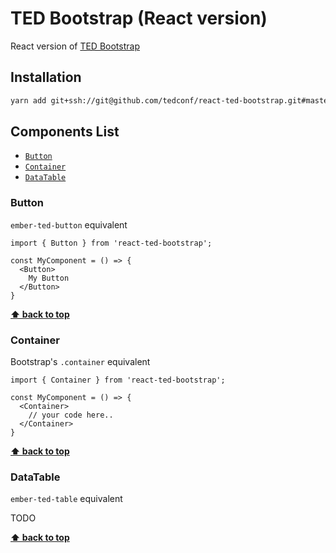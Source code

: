 # TED Bootstrap (React version)

React version of [TED Bootstrap](http://tedlive.ted.com/swatch)

## Installation

```bash
yarn add git+ssh://git@github.com/tedconf/react-ted-bootstrap.git#master
```

## Components List

* [`Button`](#button)
* [`Container`](#container)
* [`DataTable`](#datatable)


### Button

`ember-ted-button` equivalent

```
import { Button } from 'react-ted-bootstrap';

const MyComponent = () => {
  <Button>
    My Button
  </Button>
}

```

**[⬆️ back to top](#components-list)**

### Container

Bootstrap's `.container` equivalent

```
import { Container } from 'react-ted-bootstrap';

const MyComponent = () => {
  <Container>
    // your code here..
  </Container>
}

```

**[⬆️ back to top](#components-list)**

### DataTable

`ember-ted-table` equivalent

TODO

**[⬆️ back to top](#components-list)**